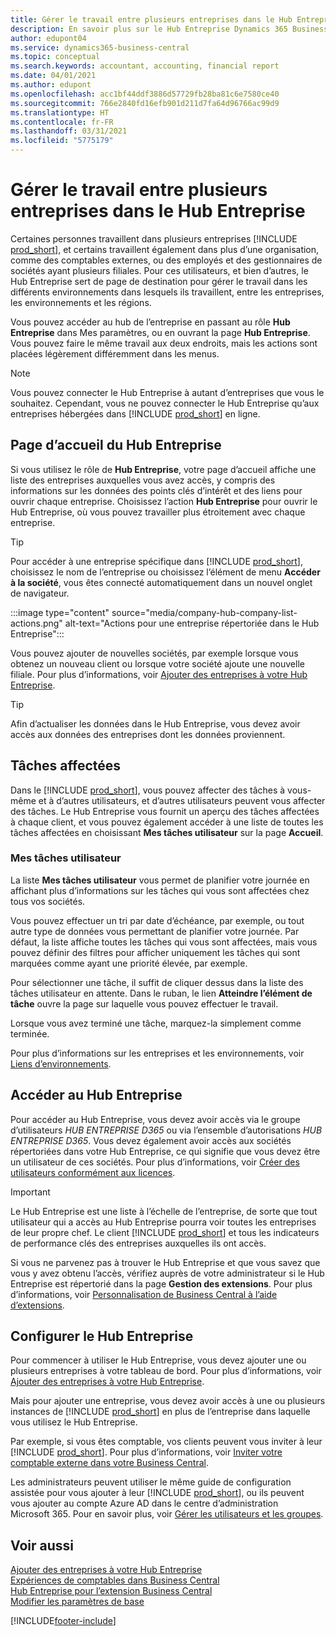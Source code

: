 ```yaml
---
title: Gérer le travail entre plusieurs entreprises dans le Hub Entreprise
description: En savoir plus sur le Hub Entreprise Dynamics 365 Business Central que vous utilisez pour gérer votre travail dans plusieurs entreprises.
author: edupont04
ms.service: dynamics365-business-central
ms.topic: conceptual
ms.search.keywords: accountant, accounting, financial report
ms.date: 04/01/2021
ms.author: edupont
ms.openlocfilehash: acc1bf44ddf3886d57729fb28ba81c6e7580ce40
ms.sourcegitcommit: 766e2840fd16efb901d211d7fa64d96766ac99d9
ms.translationtype: HT
ms.contentlocale: fr-FR
ms.lasthandoff: 03/31/2021
ms.locfileid: "5775179"
---
```

# <a name="manage-work-across-multiple-companies-in-the-company-hub"></a>Gérer le travail entre plusieurs entreprises dans le Hub Entreprise

Certaines personnes travaillent dans plusieurs entreprises [!INCLUDE [prod_short](includes/prod_short.md)], et certains travaillent également dans plus d’une organisation, comme des comptables externes, ou des employés et des gestionnaires de sociétés ayant plusieurs filiales. Pour ces utilisateurs, et bien d’autres, le Hub Entreprise sert de page de destination pour gérer le travail dans les différents environnements dans lesquels ils travaillent, entre les entreprises, les environnements et les régions.  

Vous pouvez accéder au hub de l’entreprise en passant au rôle **Hub Entreprise** dans Mes paramètres, ou en ouvrant la page **Hub Entreprise**. Vous pouvez faire le même travail aux deux endroits, mais les actions sont placées légèrement différemment dans les menus.  

> [!NOTE]
> Vous pouvez connecter le Hub Entreprise à autant d’entreprises que vous le souhaitez. Cependant, vous ne pouvez connecter le Hub Entreprise qu’aux entreprises hébergées dans [!INCLUDE [prod_short](includes/prod_short.md)] en ligne.

## <a name="company-hub-home-page"></a>Page d’accueil du Hub Entreprise

Si vous utilisez le rôle de **Hub Entreprise**, votre page d’accueil affiche une liste des entreprises auxquelles vous avez accès, y compris des informations sur les données des points clés d’intérêt et des liens pour ouvrir chaque entreprise. <!--You can customize the dashboard to show the data points that you want to see by adding or removing columns. For example, you might want to see taxes that are due, how many open sales documents each company has, or the number of purchase invoices that are due next week. You can configure the view to suit your needs. If you have added many companies, you can use filters to sort your view.--> Choisissez l’action **Hub Entreprise** pour ouvrir le Hub Entreprise, où vous pouvez travailler plus étroitement avec chaque entreprise.  

> [!TIP]
> Pour accéder à une entreprise spécifique dans [!INCLUDE [prod_short](includes/prod_short.md)], choisissez le nom de l’entreprise ou choisissez l’élément de menu **Accéder à la société**, vous êtes connecté automatiquement dans un nouvel onglet de navigateur.

:::image type="content" source="media/company-hub-company-list-actions.png" alt-text="Actions pour une entreprise répertoriée dans le Hub Entreprise":::

Vous pouvez ajouter de nouvelles sociétés, par exemple lorsque vous obtenez un nouveau client ou lorsque votre société ajoute une nouvelle filiale. Pour plus d’informations, voir [Ajouter des entreprises à votre Hub Entreprise](company-hub-add-company.md).  

> [!TIP]
> Afin d’actualiser les données dans le Hub Entreprise, vous devez avoir accès aux données des entreprises dont les données proviennent.

<!--## Company details

In the **Company Hub** page, you can see more information about each company by choosing the name of the company that you want to learn more about. This opens the **Company Details** pane, where you can see additional information, such as the following:  

* Cash account balances  
* Cash flow forecast  
* Overdue purchase invoices  
* Overdue sales invoices  

> [!TIP]
> You can launch predefined Excel workbooks from the **Reports** tab in the ribbon. These Excel workbooks are designed as ready-to-print key financial statements and reports, but you can also modify them to fit your needs. For more information, see [Analyzing Financial Statements in Microsoft Excel](finance-analyze-excel.md).  

Otherwise, close the details pane and continue to the next company.  -->

## <a name="assigned-tasks"></a>Tâches affectées

Dans le [!INCLUDE [prod_short](includes/prod_short.md)], vous pouvez affecter des tâches à vous-même et à d’autres utilisateurs, et d’autres utilisateurs peuvent vous affecter des tâches. Le Hub Entreprise vous fournit un aperçu des tâches affectées à chaque client, et vous pouvez également accéder à une liste de toutes les tâches affectées en choisissant **Mes tâches utilisateur** sur la page **Accueil**.  

<!--In the client company, you also have cues that call out tasks assigned to you in this particular client.  -->

### <a name="my-user-tasks"></a>Mes tâches utilisateur

La liste **Mes tâches utilisateur** vous permet de planifier votre journée en affichant plus d’informations sur les tâches qui vous sont affectées chez tous vos sociétés.  

Vous pouvez effectuer un tri par date d’échéance, par exemple, ou tout autre type de données vous permettant de planifier votre journée. Par défaut, la liste affiche toutes les tâches qui vous sont affectées, mais vous pouvez définir des filtres pour afficher uniquement les tâches qui sont marquées comme ayant une priorité élevée, par exemple.  

Pour sélectionner une tâche, il suffit de cliquer dessus dans la liste des tâches utilisateur en attente. Dans le ruban, le lien **Atteindre l’élément de tâche** ouvre la page sur laquelle vous pouvez effectuer le travail.  

Lorsque vous avez terminé une tâche, marquez-la simplement comme terminée.  

Pour plus d’informations sur les entreprises et les environnements, voir [Liens d’environnements](company-hub-add-company.md#environment-links).  

## <a name="access-the-company-hub"></a>Accéder au Hub Entreprise

Pour accéder au Hub Entreprise, vous devez avoir accès via le groupe d’utilisateurs *HUB ENTREPRISE D365* ou via l’ensemble d’autorisations *HUB ENTREPRISE D365*. Vous devez également avoir accès aux sociétés répertoriées dans votre Hub Entreprise, ce qui signifie que vous devez être un utilisateur de ces sociétés. Pour plus d’informations, voir [Créer des utilisateurs conformément aux licences](ui-how-users-permissions.md).  

> [!IMPORTANT]
> Le Hub Entreprise est une liste à l’échelle de l’entreprise, de sorte que tout utilisateur qui a accès au Hub Entreprise pourra voir toutes les entreprises de leur propre chef. Le client [!INCLUDE [prod_short](includes/prod_short.md)] et tous les indicateurs de performance clés des entreprises auxquelles ils ont accès.

Si vous ne parvenez pas à trouver le Hub Entreprise et que vous savez que vous y avez obtenu l’accès, vérifiez auprès de votre administrateur si le Hub Entreprise est répertorié dans la page **Gestion des extensions**. Pour plus d’informations, voir [Personnalisation de Business Central à l’aide d’extensions](ui-extensions.md).  

## <a name="set-up-the-company-hub"></a>Configurer le Hub Entreprise

Pour commencer à utiliser le Hub Entreprise, vous devez ajouter une ou plusieurs entreprises à votre tableau de bord. Pour plus d’informations, voir [Ajouter des entreprises à votre Hub Entreprise](company-hub-add-company.md).  

Mais pour ajouter une entreprise, vous devez avoir accès à une ou plusieurs instances de [!INCLUDE [prod_short](includes/prod_short.md)] en plus de l’entreprise dans laquelle vous utilisez le Hub Entreprise.  

Par exemple, si vous êtes comptable, vos clients peuvent vous inviter à leur [!INCLUDE [prod_short](includes/prod_short.md)]. Pour plus d’informations, voir [Inviter votre comptable externe dans votre Business Central](finance-accounting.md#inviteaccountant).  

Les administrateurs peuvent utiliser le même guide de configuration assistée pour vous ajouter à leur [!INCLUDE [prod_short](includes/prod_short.md)], ou ils peuvent vous ajouter au compte Azure AD dans le centre d’administration Microsoft 365. Pour en savoir plus, voir [Gérer les utilisateurs et les groupes](/microsoft-365/admin/add-users/?view=o365-worldwide&preserve-view=true).  

## <a name="see-also"></a>Voir aussi

[Ajouter des entreprises à votre Hub Entreprise](company-hub-add-company.md)  
[Expériences de comptables dans Business Central](finance-accounting.md)  
[Hub Entreprise pour l’extension Business Central](ui-extensions-company-hub.md)  
[Modifier les paramètres de base](ui-change-basic-settings.md)  


[!INCLUDE[footer-include](includes/footer-banner.md)]